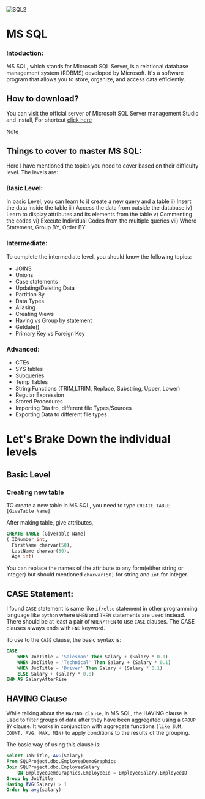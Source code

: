 ![SQL2](https://github.com/Sudippdn/MS-SQL/assets/104957400/65bbc4f4-8bba-4cd4-bf08-c7f7f1e091a8)

# MS SQL
### Intoduction:
MS SQL, which stands for Microsoft SQL Server, is a relational database management system (RDBMS) developed by Microsoft. It's a software program that allows you to store, organize, and access data efficiently.

## How to download?
You can visit the official server of Microsoft SQL Server management Studio and install, For shortcut [click here](https://learn.microsoft.com/en-us/sql/ssms/download-sql-server-management-studio-ssms?view=sql-server-ver16)

> [!Note]
>## Things to cover to master MS SQL:
>Here I have mentioned the topics you need to cover based on their difficulty level. The levels are:
> 
>### Basic Level:
>In basic Level, you can learn to
>i) create a new query and a table
>ii) Insert the data inside the table
>iii) Access the data from outside the database
>iv) Learn to display attributes and its elements from the table
>v) Commenting the codes
>vi) Execute Individual Codes from the multiple queries
>vii) Where Statement, Group BY, Order BY
>
>### Intermediate:
>To complete the intermediate level, you should know the following topics:
>
>- JOINS 
>- Unions
>- Case statements
>- Updating/Deleting Data
>- Partition By 
>- Data Types
>- Aliasing 
>- Creating Views
>- Having vs Group by statement
>- Getdate()
>- Primary Key vs Foreign Key
>
>### Advanced:
>
>- CTEs
>- SYS tables
>- Subqueries
>- Temp Tables
>- String Functions (TRIM,LTRIM, Replace, Substring, Upper, Lower)
>- Regular Expression
>- Stored Procedures
>- Importing Dta fro, different file Types/Sources
>- Exporting Data to different file types


# Let's Brake Down the individual levels

## Basic Level

### Creating new table
TO create a new table in MS SQL, you need to type 
``` CREATE TABLE [GiveTable Name] ```

After making table, give attributes,
```sql
CREATE TABLE [GiveTable Name]
( IDNumber int,
  FirstName charvar(50),
  LastName charvar(50),
  Age int)
```
You can replace the names of the attribute to any form(either string or integer) but should mentioned `charvar(50)` for string and `int` for integer.

## CASE Statement:
I found `CASE` statement is same like `if/else` statement in other programming language like `python` where `WHEN` and `THEN` statements are used instead. There should be at least a pair of `WHEN/THEN` to use `CASE` clauses. The CASE clauses always ends with `END` keyword.

To use to the `CASE` clause, the basic syntax is:
```sql
CASE
	WHEN JobTitle = 'Salesman' Then Salary + (Salary * 0.1)
	WHEN JobTitle = 'Technical' Then Salary + (Salary * 0.1)
	WHEN JobTitle = 'Driver' Then Salary + (Salary * 0.1)
	ELSE Salary + (Salary * 0.8)
END AS SalaryAfterRise
```

## HAVING Clause
While talking about the `HAVING clause`, In MS SQL, the HAVING clause is used to filter groups of data after they have been aggregated using a `GROUP BY` clause. It works in conjunction with aggregate functions `(like SUM, COUNT, AVG, MAX, MIN)` to apply conditions to the results of the grouping.

The basic way of using this clause is:
```sql
Select JobTitle, AVG(Salary)	
From SQLProject.dbo.EmployeeDemoGraphics
Join SQLProject.dbo.EmployeeSalary
	ON EmployeeDemoGraphics.EmployeeId = EmployeeSalary.EmployeeID
Group by JobTitle
Having AVG(Salary) > 1
Order by avg(salary)
```
